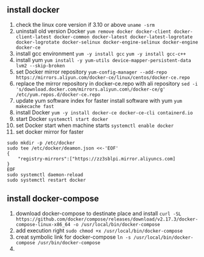 ## install docker
1. check the linux core version if 3.10 or above `uname -srm`
2. uninstall old version Docker `yum remove docker docker-client docker-client-latest docker-common docker-latest docker-latest-logrotate docker-logrotate docker-selinux docker-engine-selinux docker-engine docker-ce`
3. install gcc environment `yum -y install gcc` `yum -y install gcc-c++`
4. install yum `yum install -y yum-utils device-mapper-persistent-data lvm2 --skip-broken`
5. set Docker mirror repository `yum-config-manager --add-repo https://mirrors.aliyun.com/docker-ce/linux/centos/docker-ce.repo`
6. replace the mirror repository in docker-ce.repo with ali repository `sed -i 's/download.docker.com/mirrors.aliyun.com\/docker-ce/g' /etc/yum.repos.d/docker-ce.repo`
7. update yum software index for faster install software with yum `yum makecache fast`
8. install Docker `yum -y install docker-ce docker-ce-cli containerd.io`
9. start Docker `systemctl start docker`
10. set Docker start when machine starts `systemctl enable docker`
11. set docker mirror for faster 
```
sudo mkdir -p /etc/docker
sudo tee /etc/docker/deamon.json <<-'EOF'
{
    "registry-mirrors":["https://zz3sblpi.mirror.aliyuncs.com]
}
EOF
sudo systemctl daemon-reload
sudo systemctl restart docker

```


## install docker-compose
1. download docker-compose to destinate place and install `curl -SL https://github.com/docker/compose/releases/download/v2.17.3/docker-compose-linux-x86_64 -o /usr/local/bin/docker-compose`
2. add execution right `sudo chmod +x /usr/local/bin/docker-compose`
3. creat symbolic link for docker-compose `ln -s /usr/local/bin/docker-compose /usr/bin/docker-compose`
4. 